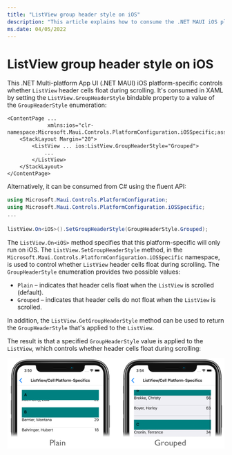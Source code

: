 ```yaml
---
title: "ListView group header style on iOS"
description: "This article explains how to consume the .NET MAUI iOS platform-specific that controls whether ListView header cells float during scrolling."
ms.date: 04/05/2022
---
```


# ListView group header style on iOS

This .NET Multi-platform App UI (.NET MAUI) iOS platform-specific controls whether `ListView` header cells float during scrolling. It's consumed in XAML by setting the `ListView.GroupHeaderStyle` bindable property to a value of the `GroupHeaderStyle` enumeration:

```xaml
<ContentPage ...
             xmlns:ios="clr-namespace:Microsoft.Maui.Controls.PlatformConfiguration.iOSSpecific;assembly=Microsoft.Maui.Controls">
    <StackLayout Margin="20">
        <ListView ... ios:ListView.GroupHeaderStyle="Grouped">
            ...
        </ListView>
    </StackLayout>
</ContentPage>
```

Alternatively, it can be consumed from C# using the fluent API:

```csharp
using Microsoft.Maui.Controls.PlatformConfiguration;
using Microsoft.Maui.Controls.PlatformConfiguration.iOSSpecific;
...

listView.On<iOS>().SetGroupHeaderStyle(GroupHeaderStyle.Grouped);
```

The `ListView.On<iOS>` method specifies that this platform-specific will only run on iOS. The `ListView.SetGroupHeaderStyle` method, in the `Microsoft.Maui.Controls.PlatformConfiguration.iOSSpecific` namespace, is used to control whether `ListView` header cells float during scrolling. The `GroupHeaderStyle` enumeration provides two possible values:

- `Plain` – indicates that header cells float when the `ListView` is scrolled (default).
- `Grouped` – indicates that header cells do not float when the `ListView` is scrolled.

In addition, the `ListView.GetGroupHeaderStyle` method can be used to return the `GroupHeaderStyle` that's applied to the `ListView`.

The result is that a specified `GroupHeaderStyle` value is applied to the `ListView`, which controls whether header cells float during scrolling:

![Screenshot of floating and non-floating ListView header cells, on iOS](media/listview-group-header-style/group-header-styles.png)
